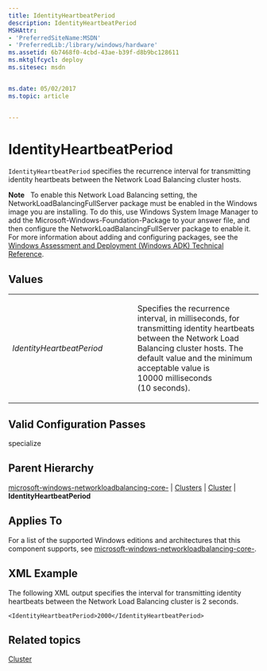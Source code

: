 ```yaml
---
title: IdentityHeartbeatPeriod
description: IdentityHeartbeatPeriod
MSHAttr:
- 'PreferredSiteName:MSDN'
- 'PreferredLib:/library/windows/hardware'
ms.assetid: 6b7468f0-4cbd-43ae-b39f-d8b9bc128611
ms.mktglfcycl: deploy
ms.sitesec: msdn


ms.date: 05/02/2017
ms.topic: article


---
```


# IdentityHeartbeatPeriod


`IdentityHeartbeatPeriod` specifies the recurrence interval for transmitting identity heartbeats between the Network Load Balancing cluster hosts.

**Note**  
To enable this Network Load Balancing setting, the NetworkLoadBalancingFullServer package must be enabled in the Windows image you are installing. To do this, use Windows System Image Manager to add the Microsoft-Windows-Foundation-Package to your answer file, and then configure the NetworkLoadBalancingFullServer package to enable it. For more information about adding and configuring packages, see the [Windows Assessment and Deployment (Windows ADK) Technical Reference](http://go.microsoft.com/fwlink/?LinkId=206587).

 

## Values


<table>
<colgroup>
<col width="50%" />
<col width="50%" />
</colgroup>
<tbody>
<tr class="odd">
<td><p><em>IdentityHeartbeatPeriod</em></p></td>
<td><p>Specifies the recurrence interval, in milliseconds, for transmitting identity heartbeats between the Network Load Balancing cluster hosts. The default value and the minimum acceptable value is 10000 milliseconds (10 seconds).</p></td>
</tr>
</tbody>
</table>

 

## Valid Configuration Passes


specialize

## Parent Hierarchy


[microsoft-windows-networkloadbalancing-core-](microsoft-windows-networkloadbalancing-core.md) | [Clusters](microsoft-windows-networkloadbalancing-core-clusters.md) | [Cluster](microsoft-windows-networkloadbalancing-core-clusters-cluster.md) | **IdentityHeartbeatPeriod**

## Applies To


For a list of the supported Windows editions and architectures that this component supports, see [microsoft-windows-networkloadbalancing-core-](microsoft-windows-networkloadbalancing-core.md).

## XML Example


The following XML output specifies the interval for transmitting identity heartbeats between the Network Load Balancing cluster is 2 seconds.

```
<IdentityHeartbeatPeriod>2000</IdentityHeartbeatPeriod>
```

## Related topics


[Cluster](microsoft-windows-networkloadbalancing-core-clusters-cluster.md)

 

 







